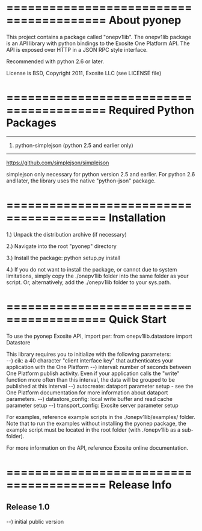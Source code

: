  ========================================
About pyonep
========================================
This project contains a package called "onepv1lib".  The onepv1lib package is an
API library with python bindings to the Exosite One Platform API.  The API is 
exposed over HTTP in a JSON RPC style interface.

Recommended with python 2.6 or later.

License is BSD, Copyright 2011, Exosite LLC (see LICENSE file)

========================================
Required Python Packages
========================================
****************************************
1) python-simplejson  (python 2.5 and earlier only)
****************************************
https://github.com/simplejson/simplejson

simplejson only necessary for python version 2.5 and earlier.  For python 2.6 
and later, the library uses the native "python-json" package.

========================================
Installation
========================================
1.) Unpack the distribution archive (if necessary)

2.) Navigate into the root "pyonep" directory

3.) Install the package:
	python setup.py install

4.) If you do not want to install the package, or cannot due to system 
limitations, simply copy the ./onepv1lib folder into the same folder as your
script.  Or, alternatively, add the ./onepv1lib folder to your sys.path.

========================================
Quick Start
========================================
To use the pyonep Exosite API, import per:
	from onepv1lib.datastore import Datastore

This library requires you to initialize with the following parameters:</br>
--) cik: a 40 character "client interface key" that authenticates your 
        application with the One Platform
--) interval: number of seconds between One Platform publish activity.  Even if
        your application calls the "write" function more often than this 
        interval, the data will be grouped to be published at this interval 
--) autocreate: dataport parameter setup - see the One Platform documentation
        for more information about dataport parameters.
--) datastore_config: local write buffer and read cache parameter setup
--) transport_config: Exosite server parameter setup

For examples, reference example scripts in the ./onepv1lib/examples/ folder.  
Note that to run the examples without installing the pyonep package, the 
example script must be located in the root folder (with ./onepv1lib as a 
sub-folder).

For more information on the API, reference Exosite online documentation.

========================================
Release Info
========================================

Release 1.0
----------------------------------------
--) initial public version

